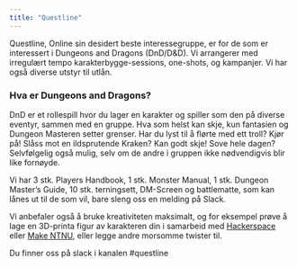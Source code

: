 ```yaml
---
title: "Questline"
---
```


Questline, Online sin desidert beste interessegruppe, er for de som er interessert i Dungeons and Dragons (DnD/D&D). Vi arrangerer med irregulært tempo karakterbygge-sessions, one-shots, og kampanjer. Vi har også diverse utstyr til utlån.



### Hva er Dungeons and Dragons?

DnD er et rollespill hvor du lager en karakter og spiller som den på diverse eventyr, sammen med en gruppe. Hva som helst kan skje, kun fantasien og Dungeon Masteren setter grenser. Har du lyst til å flørte med ett troll? Kjør på! Slåss mot en ildsprutende Kraken? Kan godt skje! Sove hele dagen? Selvfølgelig også mulig, selv om de andre i gruppen ikke nødvendigvis blir like fornøyde.

 

Vi har 3 stk. Players Handbook, 1 stk. Monster Manual, 1 stk. Dungeon Master’s Guide, 10 stk. terningsett, DM-Screen og battlematte, som kan lånes ut til de som vil, bare sleng oss en melding på Slack.

 

Vi anbefaler også å bruke kreativiteten maksimalt, og for eksempel prøve å lage en 3D-printa figur av karakteren din i samarbeid med [Hackerspace](https://www.hackerspace-ntnu.no/) eller [Make NTNU](https://makentnu.no/), eller legge andre morsomme twister til.

 

Du finner oss på slack i kanalen #questline